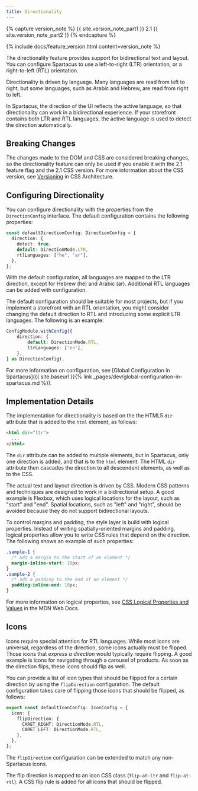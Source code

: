 ```yaml
---
title: Directionality
---
```


{% capture version_note %}
{{ site.version_note_part1 }} 2.1 {{ site.version_note_part2 }}
{% endcapture %}

{% include docs/feature_version.html content=version_note %}

The directionality feature provides support for bidirectional text and layout. You can configure Spartacus to use a left-to-right (LTR) orientation, or a right-to-left (RTL) orientation.

Directionality is driven by language. Many languages are read from left to right, but some languages, such as Arabic and Hebrew, are read from right to left.

In Spartacus, the direction of the UI reflects the active language, so that directionality can work in a bidirectional experience. If your storefront contains both LTR and RTL languages, the active language is used to detect the direction automatically.

## Breaking Changes

The changes made to the DOM and CSS are considered breaking changes, so the directionality feature can only be used if you enable it with the 2.1 feature flag and the 2.1 CSS version. For more information about the CSS version, see [Versioning](https://sap.github.io/spartacus-docs/css-architecture/#versioning) in CSS Architecture.

## Configuring Directionality

You can configure directionality with the properties from the `DirectionConfig` interface. The default configuration contains the following properties:

```typescript
const defaultDirectionConfig: DirectionConfig = {
  direction: {
    detect: true,
    default: DirectionMode.LTR,
    rtlLanguages: ["he", "ar"],
  },
};
```

With the default configuration, all languages are mapped to the LTR direction, except for Hebrew (he) and Arabic (ar). Additional RTL languages can be added with configuration.

The default configuration should be suitable for most projects, but if you implement a storefront with an RTL orientation, you might consider changing the default direction to RTL and introducing some explicit LTR languages. The following is an example:

```typescript
ConfigModule.withConfig({
    direction: {
        default: DirectionMode.RTL,
        ltrLanguages: ['en'],
    },
} as DirectionConfig),
```

For more information on configuration, see [Global Configuration in Spartacus]({{ site.baseurl }}{% link _pages/dev/global-configuration-in-spartacus.md %}).

## Implementation Details

The implementation for directionality is based on the the HTML5 `dir` attribute that is added to the `html` element, as follows:

```html
<html dir="ltr">
  ...
</html>
```

The `dir` attribute can be added to multiple elements, but in Spartacus, only one direction is added, and that is to the `html` element. The HTML `dir` attribute then cascades the direction to all descendent elements, as well as to the CSS.

The actual text and layout direction is driven by CSS. Modern CSS patterns and techniques are designed to work in a bidirectional setup. A good example is Flexbox, which uses logical locations for the layout, such as "start" and "end". Spatial locations, such as "left" and "right", should be avoided because they do not support bidirectional layouts.

To control margins and padding, the style layer is build with logical properties. Instead of writing spatially-oriented margins and padding, logical properties allow you to write CSS rules that depend on the direction. The following shows an example of such properties:

```css
.sample-1 {
  /* add a margin to the start of an element */
  margin-inline-start: 10px;
}
.sample-2 {
  /* add a padding to the end of an element */
  padding-inline-end: 10px;
}
```

For more information on logical properties, see [CSS Logical Properties and Values](https://developer.mozilla.org/en-US/docs/Web/CSS/CSS_Logical_Properties) in the MDN Web Docs.

## Icons

Icons require special attention for RTL languages. While most icons are universal, regardless of the direction, some icons actually must be flipped. Those icons that _express a direction_ would typically require flipping. A good example is icons for navigating through a carousel of products. As soon as the direction flips, these icons should flip as well.

You can provide a list of icon types that should be flipped for a certain direction by using the `flipDirection` configuration. The default configuration takes care of flipping those icons that should be flipped, as follows:

```typescript
export const defaultIconConfig: IconConfig = {
  icon: {
    flipDirection: {
      CARET_RIGHT: DirectionMode.RTL,
      CARET_LEFT: DirectionMode.RTL,
    },
  },
};
```

The `flipDirection` configuration can be extended to match any non-Spartacus icons.

The flip direction is mapped to an icon CSS class (`flip-at-ltr` and `flip-at-rtl`). A CSS flip rule is added for all icons that should be flipped.


